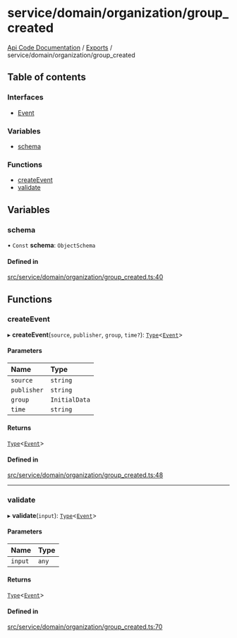 # service/domain/organization/group\_created
 
[Api Code Documentation](../README.md) / [Exports](../modules.md) / service/domain/organization/group\_created

## Table of contents

### Interfaces

- [Event](../interfaces/service_domain_organization_group_created.Event.md)

### Variables

- [schema](service_domain_organization_group_created.md#schema)

### Functions

- [createEvent](service_domain_organization_group_created.md#createevent)
- [validate](service_domain_organization_group_created.md#validate)

## Variables

### schema

• `Const` **schema**: `ObjectSchema`

#### Defined in

[src/service/domain/organization/group_created.ts:40](https://github.com/openkfw/TruBudget/blob/f6ee764/api/src/service/domain/organization/group_created.ts#L40)

## Functions

### createEvent

▸ **createEvent**(`source`, `publisher`, `group`, `time?`): [`Type`](result.md#type)<[`Event`](../interfaces/service_domain_organization_group_created.Event.md)\>

#### Parameters

| Name | Type |
| :------ | :------ |
| `source` | `string` |
| `publisher` | `string` |
| `group` | `InitialData` |
| `time` | `string` |

#### Returns

[`Type`](result.md#type)<[`Event`](../interfaces/service_domain_organization_group_created.Event.md)\>

#### Defined in

[src/service/domain/organization/group_created.ts:48](https://github.com/openkfw/TruBudget/blob/f6ee764/api/src/service/domain/organization/group_created.ts#L48)

___

### validate

▸ **validate**(`input`): [`Type`](result.md#type)<[`Event`](../interfaces/service_domain_organization_group_created.Event.md)\>

#### Parameters

| Name | Type |
| :------ | :------ |
| `input` | `any` |

#### Returns

[`Type`](result.md#type)<[`Event`](../interfaces/service_domain_organization_group_created.Event.md)\>

#### Defined in

[src/service/domain/organization/group_created.ts:70](https://github.com/openkfw/TruBudget/blob/f6ee764/api/src/service/domain/organization/group_created.ts#L70)
